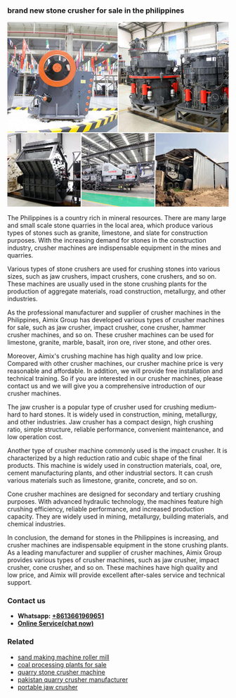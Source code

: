 <h3>brand new stone crusher for sale in the philippines</h3><img src='1708332511.jpg' alt=''><p>The Philippines is a country rich in mineral resources. There are many large and small scale stone quarries in the local area, which produce various types of stones such as granite, limestone, and slate for construction purposes. With the increasing demand for stones in the construction industry, crusher machines are indispensable equipment in the mines and quarries.</p><p>Various types of stone crushers are used for crushing stones into various sizes, such as jaw crushers, impact crushers, cone crushers, and so on. These machines are usually used in the stone crushing plants for the production of aggregate materials, road construction, metallurgy, and other industries.</p><p>As the professional manufacturer and supplier of crusher machines in the Philippines, Aimix Group has developed various types of crusher machines for sale, such as jaw crusher, impact crusher, cone crusher, hammer crusher machines, and so on. These crusher machines can be used for limestone, granite, marble, basalt, iron ore, river stone, and other ores.</p><p>Moreover, Aimix's crushing machine has high quality and low price. Compared with other crusher machines, our crusher machine price is very reasonable and affordable. In addition, we will provide free installation and technical training. So if you are interested in our crusher machines, please contact us and we will give you a comprehensive introduction of our crusher machines.</p><p>The jaw crusher is a popular type of crusher used for crushing medium-hard to hard stones. It is widely used in construction, mining, metallurgy, and other industries. Jaw crusher has a compact design, high crushing ratio, simple structure, reliable performance, convenient maintenance, and low operation cost.</p><p>Another type of crusher machine commonly used is the impact crusher. It is characterized by a high reduction ratio and cubic shape of the final products. This machine is widely used in construction materials, coal, ore, cement manufacturing plants, and other industrial sectors. It can crush various materials such as limestone, granite, concrete, and so on.</p><p>Cone crusher machines are designed for secondary and tertiary crushing purposes. With advanced hydraulic technology, the machines feature high crushing efficiency, reliable performance, and increased production capacity. They are widely used in mining, metallurgy, building materials, and chemical industries.</p><p>In conclusion, the demand for stones in the Philippines is increasing, and crusher machines are indispensable equipment in the stone crushing plants. As a leading manufacturer and supplier of crusher machines, Aimix Group provides various types of crusher machines, such as jaw crusher, impact crusher, cone crusher, and so on. These machines have high quality and low price, and Aimix will provide excellent after-sales service and technical support.</p><h3>Contact us</h3><ul><li><strong>Whatsapp:&nbsp;<a href="https://wa.me/8613661969651">+8613661969651</a></strong></li><li><a href="https://swt.shibang-china.com/?git&amp;zhl&amp;brand new stone crusher for sale in the philippines"><strong>Online Service(chat now)</strong></a></li></ul><h3>Related</h3><ul><li><a href='sand making machine roller mill.md'>sand making machine roller mill</a></li><li><a href='coal processing plants for sale.md'>coal processing plants for sale</a></li><li><a href='quarry stone crusher machine.md'>quarry stone crusher machine</a></li><li><a href='pakistan quarry crusher manufacturer.md'>pakistan quarry crusher manufacturer</a></li><li><a href='portable jaw crusher.md'>portable jaw crusher</a></li></ul>